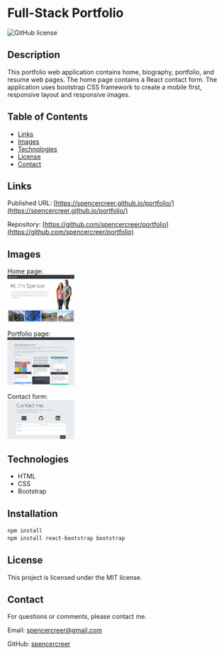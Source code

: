 # Full-Stack Portfolio
![GitHub license](https://img.shields.io/badge/license-MIT-blue.svg)

## Description
This portfolio web application contains home, biography, portfolio, and resume web pages. The home page contains a React contact form. The application uses bootstrap CSS framework to create a mobile first, responsive layout and responsive images.

## Table of Contents
* [Links](#links)
* [Images](#images)  
* [Technologies](#technologies)  
* [License](#license)
* [Contact](#contact)

## Links
Published URL: [https://spencercreer.github.io/portfolio/](https://spencercreer.github.io/portfolio/)

Repository: [https://github.com/spencercreer/portfolio](https://github.com/spencercreer/portfolio)

## Images

Home page: 
</br>
<img src="./assets/img/about-me-page.PNG" alt="About me page" width= 30%> 

Portfolio page: 
</br>
<img src="./assets/img/portfolio-page.PNG" alt="Portfolio page" width= 30%>

Contact form: 
</br>
<img src="./assets/img/contact.PNG" alt="Contact page" width= 30%> 

## Technologies
 * HTML
 * CSS
 * Bootstrap

## Installation
```bash
npm install
npm install react-bootstrap bootstrap
```

## License
This project is licensed under the MIT license.
## Contact
For questions or comments, please contact me.

Email: <a href="mailto: spencercreer@gmail.com" target="_blank">spencercreer@gmail.com</a>

GitHub: [spencercreer](https://github.com/spencercreer/)
